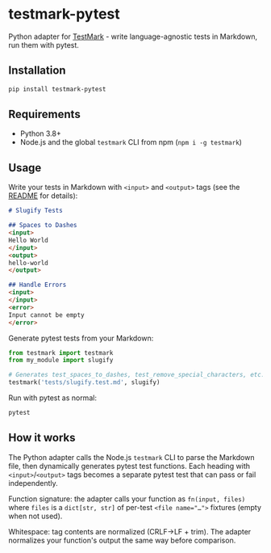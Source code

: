 # testmark-pytest

Python adapter for [TestMark](https://github.com/holdenmatt/testmark) - write language-agnostic tests in Markdown, run them with pytest.

## Installation

```bash
pip install testmark-pytest
```

## Requirements

- Python 3.8+
- Node.js and the global `testmark` CLI from npm (`npm i -g testmark`)

## Usage

Write your tests in Markdown with `<input>` and `<output>` tags (see the [README](https://github.com/holdenmatt/testmark) for details):

```markdown
# Slugify Tests

## Spaces to Dashes
<input>
Hello World
</input>
<output>
hello-world
</output>

## Handle Errors
<input>
</input>
<error>
Input cannot be empty
</error>
```

Generate pytest tests from your Markdown:

```python
from testmark import testmark
from my_module import slugify

# Generates test_spaces_to_dashes, test_remove_special_characters, etc.
testmark('tests/slugify.test.md', slugify)
```

Run with pytest as normal:

```bash
pytest
```

## How it works

The Python adapter calls the Node.js `testmark` CLI to parse the Markdown file, then dynamically generates pytest test functions. Each heading with `<input>`/`<output>` tags becomes a separate pytest test that can pass or fail independently.

Function signature: the adapter calls your function as `fn(input, files)` where `files` is a `dict[str, str]` of per-test `<file name="…">` fixtures (empty when not used).

Whitespace: tag contents are normalized (CRLF→LF + trim). The adapter normalizes your function's output the same way before comparison.
